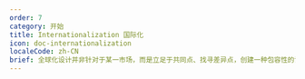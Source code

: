 ```yaml
---
order: 7
category: 开始
title: Internationalization 国际化
icon: doc-internationalization
localeCode: zh-CN
brief: 全球化设计并非针对于某一市场，而是立足于共同点、找寻差异点，创建一种包容性的设计，以便不同国家地区的不同用户能够理解相同的设计语言，保证界面的基础体验。
---
```



<InternationalizationTabs locale="zh-CN" />


